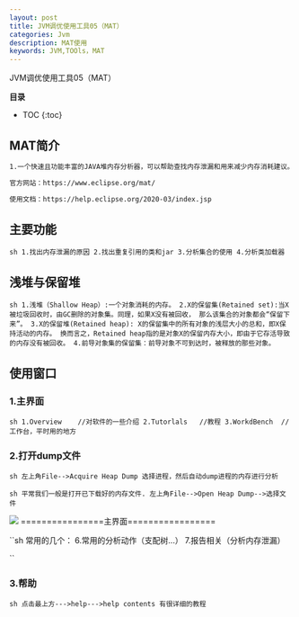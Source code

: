 ```yaml
---
layout: post
title: JVM调优使用工具05（MAT）
categories: Jvm
description: MAT使用
keywords: JVM,TOOls，MAT
---
```


JVM调优使用工具05（MAT）

**目录**

* TOC
{:toc}

## MAT简介

```sh
1.一个快速且功能丰富的JAVA堆内存分析器，可以帮助查找内存泄漏和用来减少内存消耗建议。

官方网站：https://www.eclipse.org/mat/

使用文档：https://help.eclipse.org/2020-03/index.jsp
```

## 主要功能

``sh
1.找出内存泄漏的原因
2.找出重复引用的类和jar
3.分析集合的使用
4.分析类加载器
``

## 浅堆与保留堆

``sh
1.浅堆（Shallow Heap）:一个对象消耗的内存。
2.X的保留集(Retained set):当X被垃圾回收时，由GC删除的对象集。同理，如果X没有被回收，
  那么该集合的对象都会“保留下来”。
3.X的保留堆(Retained heap): X的保留集中的所有对象的浅层大小的总和，即X保持活动的内存。
  换而言之，Retained heap指的是对象X的保留内存大小，即由于它存活导致的内存没有被回收。
4.前导对象集的保留集：前导对象不可到达时，被释放的那些对象。
``

## 使用窗口

### 1.主界面

``sh
1.Overview    //对软件的一些介绍
2.Tutorlals   //教程
3.WorkdBench  //工作台，平时用的地方
``

### 2.打开dump文件

``sh
左上角File-->Acquire Heap Dump
     选择进程，然后自动dump进程的内存进行分析
``

``sh
平常我们一般是打开已下载好的内存文件.
    左上角File-->Open Heap Dump-->选择文件
``


![](/images/posts/jvm/jvm-tools/11png)
================主界面=================

``sh
常用的几个：
    6.常用的分析动作（支配树...）
    7.报告相关（分析内存泄漏）

``

### 3.帮助

``sh
点击最上方--->help--->help contents
    有很详细的教程
``
